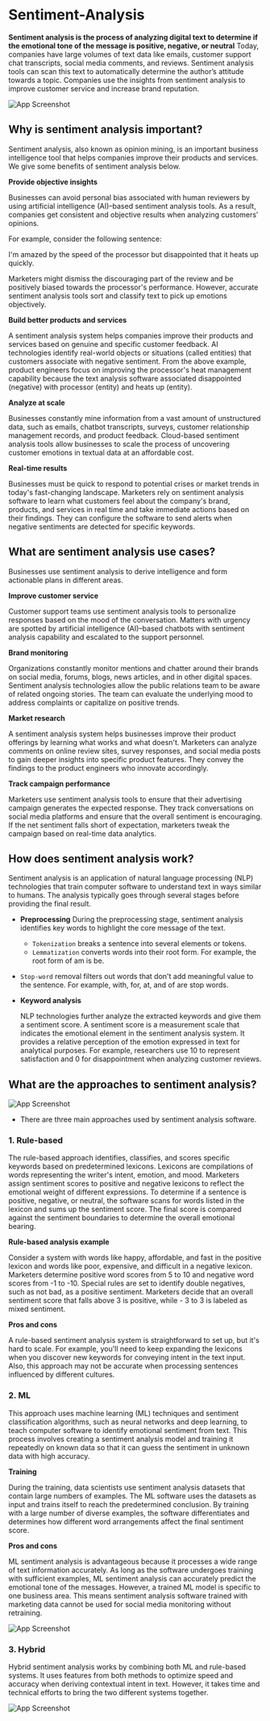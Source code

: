 
# Sentiment-Analysis
**Sentiment analysis is the process of analyzing digital text to determine if the emotional tone of the message is positive, negative, or neutral**
Today, companies have large volumes of text data like emails, customer support chat transcripts, social media comments, and reviews. Sentiment analysis tools can scan this text to automatically determine the author’s attitude towards a topic. Companies use the insights from sentiment analysis to improve customer service and increase brand reputation. 




![App Screenshot](https://d3caycb064h6u1.cloudfront.net/wp-content/uploads/2021/06/sentimentanalysishotelgeneric-2048x803-1.jpg)

## Why is sentiment analysis important?
Sentiment analysis, also known as opinion mining, is an important business intelligence tool that helps companies improve their products and services. We give some benefits of sentiment analysis below.

**Provide objective insights**

Businesses can avoid personal bias associated with human reviewers by using artificial intelligence (AI)–based sentiment analysis tools. As a result, companies get consistent and objective results when analyzing customers’ opinions.

For example, consider the following sentence: 

I'm amazed by the speed of the processor but disappointed that it heats up quickly. 

Marketers might dismiss the discouraging part of the review and be positively biased towards the processor's performance. However, accurate sentiment analysis tools sort and classify text to pick up emotions objectively.

**Build better products and services**

A sentiment analysis system helps companies improve their products and services based on genuine and specific customer feedback. AI technologies identify real-world objects or situations (called entities) that customers associate with negative sentiment. From the above example, product engineers focus on improving the processor's heat management capability because the text analysis software associated disappointed (negative) with processor (entity) and heats up (entity).

**Analyze at scale**

Businesses constantly mine information from a vast amount of unstructured data, such as emails, chatbot transcripts, surveys, customer relationship management records, and product feedback. Cloud-based sentiment analysis tools allow businesses to scale the process of uncovering customer emotions in textual data at an affordable cost. 

**Real-time results**

Businesses must be quick to respond to potential crises or market trends in today's fast-changing landscape. Marketers rely on sentiment analysis software to learn what customers feel about the company's brand, products, and services in real time and take immediate actions based on their findings. They can configure the software to send alerts when negative sentiments are detected for specific keywords.

## What are sentiment analysis use cases?
Businesses use sentiment analysis to derive intelligence and form actionable plans in different areas.

**Improve customer service**

Customer support teams use sentiment analysis tools to personalize responses based on the mood of the conversation. Matters with urgency are spotted by artificial intelligence (AI)–based chatbots with sentiment analysis capability and escalated to the support personnel.

**Brand monitoring**

Organizations constantly monitor mentions and chatter around their brands on social media, forums, blogs, news articles, and in other digital spaces. Sentiment analysis technologies allow the public relations team to be aware of related ongoing stories. The team can evaluate the underlying mood to address complaints or capitalize on positive trends. 

**Market research**

A sentiment analysis system helps businesses improve their product offerings by learning what works and what doesn't. Marketers can analyze comments on online review sites, survey responses, and social media posts to gain deeper insights into specific product features. They convey the findings to the product engineers who innovate accordingly. 

**Track campaign performance** 

Marketers use sentiment analysis tools to ensure that their advertising campaign generates the expected response. They track conversations on social media platforms and ensure that the overall sentiment is encouraging. If the net sentiment falls short of expectation, marketers tweak the campaign based on real-time data analytics. 

## How does sentiment analysis work?

Sentiment analysis is an application of natural language processing (NLP) technologies that train computer software to understand text in ways similar to humans. The analysis typically goes through several stages before providing the final result.

- **Preprocessing** 
During the preprocessing stage, sentiment analysis identifies key words to highlight the core message of the text.

  - `Tokenization` breaks a sentence into several elements or tokens.
  - `Lemmatization` converts words into their root form. For example, the root form of am is be.
- `Stop-word` removal filters out words that don't add meaningful value to the sentence. For example, with, for, at, and of are stop words. 

- **Keyword analysis**

  NLP technologies further analyze the extracted keywords and give them a sentiment score. A sentiment score is a measurement scale that indicates the emotional element in the sentiment analysis system. It provides a relative perception of the emotion expressed in text for analytical purposes. For example, researchers use 10 to represent satisfaction and 0 for disappointment when analyzing customer reviews.

## What are the approaches to sentiment analysis?

![App Screenshot](https://lh3.googleusercontent.com/hMW-l7JdGkSadcoEvlvKiamPfIQGI0k0_z91iXOv8UmUbJoe-h60h-6WfdHCQqurNCDdbjsWlcsqbLDNPkHMd1Ec7AYd30aWUNNgjv0LbohuQ67rI_4_Jxb8Tin9E-PU5fLjWcqPLF2f6daVzy1PUsSgj2BfTxTi94p3NjTWpiXSiODyj1Kl0qCiLZPYfQ)


-  There are three main approaches used by sentiment analysis software.

### **1. Rule-based**

The rule-based approach identifies, classifies, and scores specific keywords based on predetermined lexicons. Lexicons are compilations of words representing the writer's intent, emotion, and mood. Marketers assign sentiment scores to positive and negative lexicons to reflect the emotional weight of different expressions. To determine if a sentence is positive, negative, or neutral, the software scans for words listed in the lexicon and sums up the sentiment score. The final score is compared against the sentiment boundaries to determine the overall emotional bearing.

**Rule-based analysis example**

Consider a system with words like happy, affordable, and fast in the positive lexicon and words like poor, expensive, and difficult in a negative lexicon. Marketers determine positive word scores from 5 to 10 and negative word scores from -1 to -10. Special rules are set to identify double negatives, such as not bad, as a positive sentiment. Marketers decide that an overall sentiment score that falls above 3 is positive, while - 3 to 3 is labeled as mixed sentiment. 

**Pros and cons** 

A rule-based sentiment analysis system is straightforward to set up, but it's hard to scale. For example, you'll need to keep expanding the lexicons when you discover new keywords for conveying intent in the text input. Also, this approach may not be accurate when processing sentences influenced by different cultures.

### **2. ML**
This approach uses machine learning (ML) techniques and sentiment classification algorithms, such as neural networks and deep learning, to teach computer software to identify emotional sentiment from text. This process involves creating a sentiment analysis model and training it repeatedly on known data so that it can guess the sentiment in unknown data with high accuracy. 

**Training**

During the training, data scientists use sentiment analysis datasets that contain large numbers of examples. The ML software uses the datasets as input and trains itself to reach the predetermined conclusion. By training with a large number of diverse examples, the software differentiates and determines how different word arrangements affect the final sentiment score.

**Pros and cons** 

ML sentiment analysis is advantageous because it processes a wide range of text information accurately. As long as the software undergoes training with sufficient examples, ML sentiment analysis can accurately predict the emotional tone of the messages. However, a trained ML model is specific to one business area. This means sentiment analysis software trained with marketing data cannot be used for social media monitoring without retraining.


![App Screenshot](https://lh5.googleusercontent.com/n3r32ilA49bFS2I3LEBoMHit-EOCghmobhhfQp-sx4b45tXAdUod4Ph2rdvC3yXnboDd_3rH6XqyGlFJV1T78iOPiREivy3KVAEznwAlYBDIEohls2ESf4M7w_KEohmqxPeo9aSknK2TXk2tofMtbl3UoBZrhC3PXZ9QhrM3wUYWk0ADAc32MJWWFpCduw)


### **3. Hybrid**
Hybrid sentiment analysis works by combining both ML and rule-based systems. It uses features from both methods to optimize speed and accuracy when deriving contextual intent in text. However, it takes time and technical efforts to bring the two different systems together. 



![App Screenshot](https://lh3.googleusercontent.com/uE6rlSYw1kCM2V3GqUhL331rJCBJMQ2G0LiKjPvF6HEF1Svlc09ttzH9AtRnMToPjdtfL3lBA3U_R0TC5Akvi6xFFaMx5IIuaDBrb67Q5pkpGzXUh80P7LRZjmcHoyLa92mcg1f7MP_ZuDyyl3yBYoIyBJNRscFmfOyEaNXNB2fslPyPpuUZ7Wl19ldmQg)


